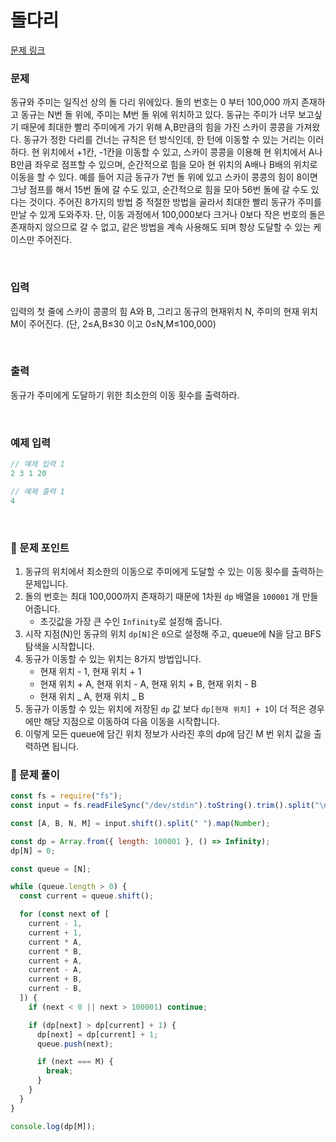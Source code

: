 # **돌다리**

[문제 링크](https://www.acmicpc.net/problem/12761)

### 문제

동규와 주미는 일직선 상의 돌 다리 위에있다. 돌의 번호는 0 부터 100,000 까지 존재하고 동규는 N번 돌 위에, 주미는 M번 돌 위에 위치하고 있다. 동규는 주미가 너무 보고싶기 때문에 최대한 빨리 주미에게 가기 위해 A,B만큼의 힘을 가진 스카이 콩콩을 가져왔다. 동규가 정한 다리를 건너는 규칙은 턴 방식인데, 한 턴에 이동할 수 있는 거리는 이러하다. 현 위치에서 +1칸, -1칸을 이동할 수 있고, 스카이 콩콩을 이용해 현 위치에서 A나 B만큼 좌우로 점프할 수 있으며, 순간적으로 힘을 모아 현 위치의 A배나 B배의 위치로 이동을 할 수 있다. 예를 들어 지금 동규가 7번 돌 위에 있고 스카이 콩콩의 힘이 8이면 그냥 점프를 해서 15번 돌에 갈 수도 있고, 순간적으로 힘을 모아 56번 돌에 갈 수도 있다는 것이다. 주어진 8가지의 방법 중 적절한 방법을 골라서 최대한 빨리 동규가 주미를 만날 수 있게 도와주자. 단, 이동 과정에서 100,000보다 크거나 0보다 작은 번호의 돌은 존재하지 않으므로 갈 수 없고, 같은 방법을 계속 사용해도 되며 항상 도달할 수 있는 케이스만 주어진다.

<br/>

### 입력

입력의 첫 줄에 스카이 콩콩의 힘 A와 B, 그리고 동규의 현재위치 N, 주미의 현재 위치 M이 주어진다. (단, 2≤A,B≤30 이고 0≤N,M≤100,000)

<br/>

### 출력

동규가 주미에게 도달하기 위한 최소한의 이동 횟수를 출력하라.

<br/>

### 예제 입력

```jsx
// 예제 입력 1
2 3 1 20

// 예제 출력 1
4
```

<br/>

### 📕 문제 포인트

1. 동규의 위치에서 최소한의 이동으로 주미에게 도달할 수 있는 이동 횟수를 출력하는 문제입니다.
2. 돌의 번호는 최대 100,000까지 존재하기 때문에 1차원 `dp` 배열을 `100001` 개 만들어줍니다.
   - 초깃값을 가장 큰 수인 `Infinity`로 설정해 줍니다.
3. 시작 지점(N)인 동규의 위치 `dp[N]`은 `0`으로 설정해 주고, queue에 N을 담고 BFS 탐색을 시작합니다.
4. 동규가 이동할 수 있는 위치는 8가지 방법입니다.
   - 현재 위치 - 1, 현재 위치 + 1
   - 현재 위치 + A, 현재 위치 - A, 현재 위치 + B, 현재 위치 - B
   - 현재 위치 _ A, 현재 위치 _ B
5. 동규가 이동할 수 있는 위치에 저장된 `dp` 값 보다 `dp[현재 위치] + 1`이 더 적은 경우에만 해당 지점으로 이동하여 다음 이동을 시작합니다.
6. 이렇게 모든 queue에 담긴 위치 정보가 사라진 후의 dp에 담긴 M 번 위치 값을 출력하면 됩니다.

### 📝 문제 풀이

```js
const fs = require("fs");
const input = fs.readFileSync("/dev/stdin").toString().trim().split("\n");

const [A, B, N, M] = input.shift().split(" ").map(Number);

const dp = Array.from({ length: 100001 }, () => Infinity);
dp[N] = 0;

const queue = [N];

while (queue.length > 0) {
  const current = queue.shift();

  for (const next of [
    current - 1,
    current + 1,
    current * A,
    current * B,
    current + A,
    current - A,
    current + B,
    current - B,
  ]) {
    if (next < 0 || next > 100001) continue;

    if (dp[next] > dp[current] + 1) {
      dp[next] = dp[current] + 1;
      queue.push(next);

      if (next === M) {
        break;
      }
    }
  }
}

console.log(dp[M]);
```

